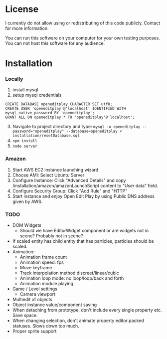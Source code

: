 # License #

I currently do not allow using or redistributing of this code publicly. Contact for more information.

You can run this software on your computer for your own testing purposes.
You can not host this software for any audience.


# Installation #

### Locally ###
1. install mysql
2. setup mysql credentials
```
CREATE DATABASE openeditplay CHARACTER SET utf8;
CREATE USER 'openeditplay'@'localhost' IDENTIFIED WITH mysql_native_password BY 'openeditplay';
GRANT ALL ON openeditplay.* TO 'openeditplay'@'localhost';
```
3. Navigate to project directory and type:
`mysql -u openeditplay --password="openeditplay" --database=openeditplay < installation/resetDatabase.sql`
4. `npm install`
5. `node server`


### Amazon ###
1. Start AWS EC2 instance launching wizard
2. Choose AMI: Select Ubuntu Server
3. Configure Instance: Click "Advanced Details" and copy /installation/amazon/amazonLaunchScript content to "User data" field.
4. Configure Security Group: Click "Add Rule" and "HTTP"
5. Start instance and enjoy Open Edit Play by using Public DNS address given by AWS.


### TODO ###
- DOM Widgets
    - Should we have EditorWidget component or are widgets not in scene? Probably not in scene?
- If scaled entity has child entity that has particles, particles should be scaled.
- Animation:
    - Animation frame count
    - Animation speed: fps
    - Move keyframe
    - Track interpolation method discreet/linear/cubic
    - Animation loop mode: no loop/loop/back and forth
    - Animation module playing
- Game / Level settings
    - Camera viewport
- Multiedit of objects
- Object instance value/component saving
- When detaching from prototype, don't include every single property etc. Save space.
- When changing selection, don't animate property editor packed statuses. Slows down too much.
- Proper sprite support

